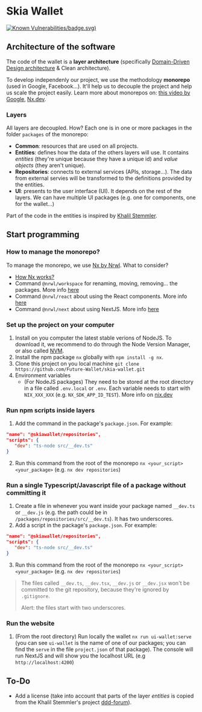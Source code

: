 # Skia Wallet
[![Known Vulnerabilities](https://snyk.io/test/github/Future-Wallet/skia-wallet)/badge.svg)](https://snyk.io/test/github/Future-Wallet/skia-wallet)

## Architecture of the software

The code of the wallet is a **layer architecture** (specifically [Domain-Driven Design architecture](https://en.wikipedia.org/wiki/Domain-driven_design) & Clean architecture).

To develop independenly our project, we use the methodology **monorepo** (used in Google, Facebook...). It'll help us to decouple the project and help us scale the project easily. Learn more about monorepos on: [this video by Google](https://youtu.be/W71BTkUbdqE), [Nx.dev](https://nx.dev/guides/why-monorepos).

### Layers

All layers are decoupled. How? Each one is in one or more packages in the folder `packages` of the monorepo:

- **Common**: resources that are used on all projects.
- **Entities**: defines how the data of the others layers will use. It contains *entities* (they're unique because they have a unique id) and *value objects* (they aren't unique).
- **Repositories**: connects to external services (APIs, storage...). The data from external servies will be transformed to the definitions provided by the entities.
- **UI**: presents to the user interface (UI). It depends on the rest of the layers. We can have multiple UI packages (e.g. one for components, one for the wallet...)

Part of the code in the entities is inspired by [Khalil Stemmler](https://khalilstemmler.com/).

## Start programming

### How to manage the monorepo?
To manage the monorepo, we use [Nx by Nrwl](https://nx.dev/). What to consider?

- [How Nx works?](https://nx.dev/using-nx/mental-model)
- Command `@nrwl/workspace` for renaming, moving, removing... the packages. More info [here](https://nx.dev/packages/workspace)
- Command `@nrwl/react` about using the React components. More info [here](https://nx.dev/packages/react)
- Command `@nrwl/next` about using NextJS. More info [here](https://nx.dev/packages/next)

### Set up the project on your computer

1. Install on you computer the latest stable verions of NodeJS. To download it, we recommend to do through the Node Version Manager, or also called [NVM](https://github.com/nvm-sh/nvm).
2. Install the npm package `nx` globally with `npm install -g nx`.
3. Clone this project on you local machine `git clone https://github.com/Future-Wallet/skia-wallet.git`
4. Environment variables
   - (For NodeJS packages) They need to be stored at the root directory in a file called `.env.local` or `.env`. Each variable needs to start with `NIX_XXX_XXX` (e.g. `NX_SDK_APP_ID_TEST`). More info on [nix.dev](https://nx.dev/guides/environment-variables)

### Run npm scripts inside layers

1. Add the command in the package's `package.json`. For example:

```json
"name": "@skiawallet/repositories",
"scripts": {
   "dev": "ts-node src/__dev.ts"
}
```

2. Run this command from the root of the monorepo `nx <your_script> <your_package>` (e.g. `nx dev repositories`)

### Run a single Typescript/Javascript file of a package without committing it

1. Create a file in whenever you want inside your package named `__dev.ts` or `__dev.js` (e.g. the path could be in `/packages/repositories/src/__dev.ts`). It has two underscores.
2. Add a script in the package's `package.json`. For example:

```json
"name": "@skiawallet/repositories",
"scripts": {
   "dev": "ts-node src/__dev.ts"
}
```

3. Run this command from the root of the monorepo `nx <your_script> <your_package>` (e.g. `nx dev repositories`)

> The files called `__dev.ts`, `__dev.tsx`, `__dev.js` or `__dev.jsx`  won't be committed to the git repository, because they're ignored by `.gitignore`.
>
> Alert: the files start with two underscores.

### Run the website

1. (From the root directory) Run locally the wallet `nx run ui-wallet:serve` (you can see `ui-wallet` is the name of one of our packages; you can find the `serve` in the file `project.json` of that package). The console will run NextJS and will show you the localhost URL (e.g `http://localhost:4200`)

## To-Do

- Add a license (take into account that parts of the layer *entities* is copied from the Khalil Stemmler's project [ddd-forum](https://github.com/stemmlerjs/ddd-forum/blob/master/LICENCE.md)).
